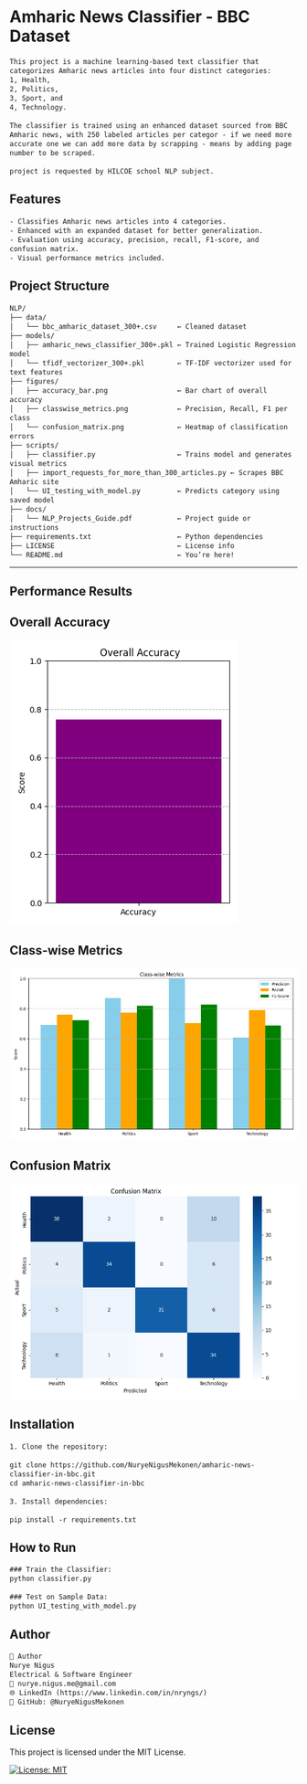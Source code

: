 
# Amharic News Classifier - BBC Dataset
```
This project is a machine learning-based text classifier that categorizes Amharic news articles into four distinct categories: 
1, Health,
2, Politics,
3, Sport, and
4, Technology.

The classifier is trained using an enhanced dataset sourced from BBC Amharic news, with 250 labeled articles per categor - if we need more accurate one we can add more data by scrapping - means by adding page
number to be scraped.

project is requested by HILCOE school NLP subject.
```
##  Features
```
- Classifies Amharic news articles into 4 categories.
- Enhanced with an expanded dataset for better generalization.
- Evaluation using accuracy, precision, recall, F1-score, and confusion matrix.
- Visual performance metrics included.
```
##  Project Structure
```
NLP/
├── data/
│   └── bbc_amharic_dataset_300+.csv     ← Cleaned dataset
├── models/
│   ├── amharic_news_classifier_300+.pkl ← Trained Logistic Regression model
│   └── tfidf_vectorizer_300+.pkl        ← TF-IDF vectorizer used for text features
├── figures/
│   ├── accuracy_bar.png                 ← Bar chart of overall accuracy
│   ├── classwise_metrics.png            ← Precision, Recall, F1 per class
│   └── confusion_matrix.png             ← Heatmap of classification errors
├── scripts/
│   ├── classifier.py                    ← Trains model and generates visual metrics
│   ├── import_requests_for_more_than_300_articles.py ← Scrapes BBC Amharic site
│   └── UI_testing_with_model.py         ← Predicts category using saved model
├── docs/
│   └── NLP_Projects_Guide.pdf           ← Project guide or instructions
├── requirements.txt                     ← Python dependencies
├── LICENSE                              ← License info
└── README.md                            ← You’re here!
```
---

##  Performance Results

##  Overall Accuracy

![Accuracy](figures/accuracy_bar.png)

##  Class-wise Metrics

![Class Metrics](figures/classwise_metrics.png)

##  Confusion Matrix

![Confusion Matrix](figures/confusion_matrix.png)

##  Installation
```
1. Clone the repository:

git clone https://github.com/NuryeNigusMekonen/amharic-news-classifier-in-bbc.git
cd amharic-news-classifier-in-bbc

3. Install dependencies:

pip install -r requirements.txt
```
##  How to Run
```
### Train the Classifier:
python classifier.py

### Test on Sample Data:
python UI_testing_with_model.py
```

##  Author
```
👤 Author
Nurye Nigus
Electrical & Software Engineer
📧 nurye.nigus.me@gmail.com
🌐 LinkedIn (https://www.linkedin.com/in/nryngs/)
🐙 GitHub: @NuryeNigusMekonen
```
##  License

This project is licensed under the MIT License.

[![License: MIT](https://img.shields.io/badge/License-MIT-blue.svg)](LICENSE)
